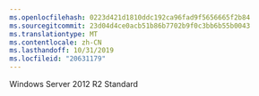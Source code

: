 ```yaml
---
ms.openlocfilehash: 0223d421d1810ddc192ca96fad9f5656665f2b84
ms.sourcegitcommit: 23d04d4ce0acb51b86b7702b9f0c3bb6b55b0043
ms.translationtype: MT
ms.contentlocale: zh-CN
ms.lasthandoff: 10/31/2019
ms.locfileid: "20631179"
---
```

<Token xmlns:xlink="http://www.w3.org/1999/xlink">Windows Server 2012 R2 Standard</Token>
